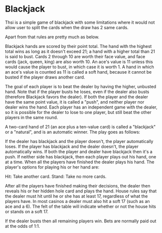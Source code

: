 # Blackjack

Thsi is a simple game of blackjack with some limitations where it would not allow user to split the cards when the draw has 2 same cards.

Apart from that rules are pretty much as below.

Blackjack hands are scored by their point total. The hand with the highest total wins as long as it doesn't exceed 21; a hand with a higher total than 21 is said to bust. Cards 2 through 10 are worth their face value, and face cards (jack, queen, king) are also worth 10. An ace's value is 11 unless this would cause the player to bust, in which case it is worth 1. A hand in which an ace's value is counted as 11 is called a soft hand, because it cannot be busted if the player draws another card.

The goal of each player is to beat the dealer by having the higher, unbusted hand. Note that if the player busts he loses, even if the dealer also busts (therefore Blackjack favors the dealer). If both the player and the dealer have the same point value, it is called a "push", and neither player nor dealer wins the hand. Each player has an independent game with the dealer, so it is possible for the dealer to lose to one player, but still beat the other players in the same round.

A two-card hand of 21 (an ace plus a ten-value card) is called a "blackjack" or a "natural", and is an automatic winner.
The play goes as follows:

If the dealer has blackjack and the player doesn't, the player automatically loses.
If the player has blackjack and the dealer doesn't, the player automatically wins.
If both the player and dealer have blackjack then it's a push.
If neither side has blackjack, then each player plays out his hand, one at a time.
When all the players have finished the dealer plays his hand.
The player's options for playing his or her hand are:

Hit: Take another card.
Stand: Take no more cards.


After all the players have finished making their decisions, the dealer then reveals his or her hidden hole card and plays the hand. House rules say that the dealer must hit until he or she has at least 17, regardless of what the players have. In most casinos a dealer must also hit a soft 17 (such as an ace and a 6). The felt of the table will indicate whether or not the house hits or stands on a soft 17.

If the dealer busts then all remaining players win. Bets are normally paid out at the odds of 1:1.
